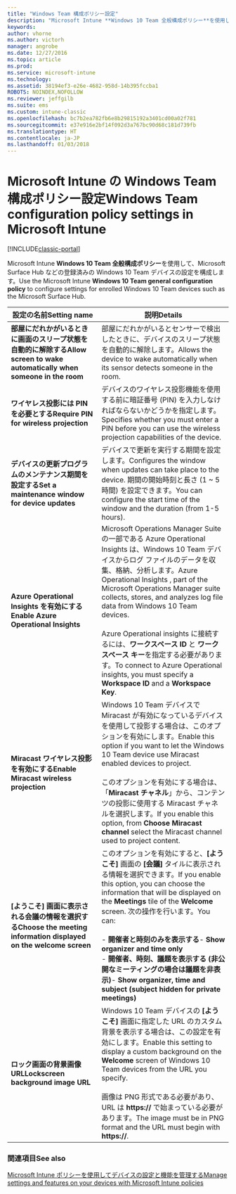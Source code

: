 ```yaml
---
title: "Windows Team 構成ポリシー設定"
description: "Microsoft Intune **Windows 10 Team 全般構成ポリシー**を使用して、Microsoft Surface Hub などの登録済みの Windows 10 Team デバイスの設定を構成します。"
keywords: 
author: vhorne
ms.author: victorh
manager: angrobe
ms.date: 12/27/2016
ms.topic: article
ms.prod: 
ms.service: microsoft-intune
ms.technology: 
ms.assetid: 38194ef3-e26e-4682-958d-14b395fccba1
ROBOTS: NOINDEX,NOFOLLOW
ms.reviewer: jeffgilb
ms.suite: ems
ms.custom: intune-classic
ms.openlocfilehash: bc7b2ea782fb6e8b29815192a3401cd00a02f781
ms.sourcegitcommit: e37e916e2bf14f092d3a767bc90d68c181d739fb
ms.translationtype: HT
ms.contentlocale: ja-JP
ms.lasthandoff: 01/03/2018
---
```

# <a name="windows-team-configuration-policy-settings-in-microsoft-intune"></a><span data-ttu-id="b0b8b-103">Microsoft Intune の Windows Team 構成ポリシー設定</span><span class="sxs-lookup"><span data-stu-id="b0b8b-103">Windows Team configuration policy settings in Microsoft Intune</span></span>

[!INCLUDE[classic-portal](../includes/classic-portal.md)]

<span data-ttu-id="b0b8b-104">Microsoft Intune **Windows 10 Team 全般構成ポリシー**を使用して、Microsoft Surface Hub などの登録済みの Windows 10 Team デバイスの設定を構成します。</span><span class="sxs-lookup"><span data-stu-id="b0b8b-104">Use the Microsoft Intune **Windows 10 Team general configuration policy** to configure settings for enrolled Windows 10 Team devices such as the Microsoft Surface Hub.</span></span>


|<span data-ttu-id="b0b8b-105">設定の名前</span><span class="sxs-lookup"><span data-stu-id="b0b8b-105">Setting name</span></span>|<span data-ttu-id="b0b8b-106">説明</span><span class="sxs-lookup"><span data-stu-id="b0b8b-106">Details</span></span>|
|----------------|-----------|
|<span data-ttu-id="b0b8b-107">**部屋にだれかがいるときに画面のスリープ状態を自動的に解除する**</span><span class="sxs-lookup"><span data-stu-id="b0b8b-107">**Allow screen to wake automatically when someone in the room**</span></span>|<span data-ttu-id="b0b8b-108">部屋にだれかがいるとセンサーで検出したときに、デバイスのスリープ状態を自動的に解除します。</span><span class="sxs-lookup"><span data-stu-id="b0b8b-108">Allows the device to wake automatically when its sensor detects someone in the room.</span></span>|
|<span data-ttu-id="b0b8b-109">**ワイヤレス投影には PIN を必要とする**</span><span class="sxs-lookup"><span data-stu-id="b0b8b-109">**Require PIN for wireless projection**</span></span>|<span data-ttu-id="b0b8b-110">デバイスのワイヤレス投影機能を使用する前に暗証番号 (PIN) を入力しなければならないかどうかを指定します。</span><span class="sxs-lookup"><span data-stu-id="b0b8b-110">Specifies whether you must enter a PIN before you can use the wireless projection capabilities of the device.</span></span>|
|<span data-ttu-id="b0b8b-111">**デバイスの更新プログラムのメンテナンス期間を設定する**</span><span class="sxs-lookup"><span data-stu-id="b0b8b-111">**Set a maintenance window for device updates**</span></span>|<span data-ttu-id="b0b8b-112">デバイスで更新を実行する期間を設定します。</span><span class="sxs-lookup"><span data-stu-id="b0b8b-112">Configures the window when updates can take place to the device.</span></span> <span data-ttu-id="b0b8b-113">期間の開始時刻と長さ (1 ~ 5 時間) を設定できます。</span><span class="sxs-lookup"><span data-stu-id="b0b8b-113">You can configure the start time of the window and the duration (from 1-5 hours).</span></span>|
|<span data-ttu-id="b0b8b-114">**Azure Operational Insights を有効にする**</span><span class="sxs-lookup"><span data-stu-id="b0b8b-114">**Enable Azure Operational Insights**</span></span>|<span data-ttu-id="b0b8b-115">Microsoft Operations Manager Suite の一部である Azure Operational Insights は、Windows 10 Team デバイスからログ ファイルのデータを収集、格納、分析します。</span><span class="sxs-lookup"><span data-stu-id="b0b8b-115">Azure Operational Insights , part of the Microsoft Operations Manager suite collects, stores, and analyzes log file data from Windows 10 Team devices.</span></span><br /><br /><span data-ttu-id="b0b8b-116">Azure Operational insights に接続するには、**ワークスペース ID** と **ワークスペース キー**を指定する必要があります。</span><span class="sxs-lookup"><span data-stu-id="b0b8b-116">To connect to Azure Operational insights, you must specify a **Workspace ID** and a **Workspace Key**.</span></span>|
|<span data-ttu-id="b0b8b-117">**Miracast ワイヤレス投影を有効にする**</span><span class="sxs-lookup"><span data-stu-id="b0b8b-117">**Enable Miracast wireless projection**</span></span>|<span data-ttu-id="b0b8b-118">Windows 10 Team デバイスで Miracast が有効になっているデバイスを使用して投影する場合は、このオプションを有効にします。</span><span class="sxs-lookup"><span data-stu-id="b0b8b-118">Enable this option if you want to let the Windows 10 Team device use Miracast enabled devices to project.</span></span><br /><br /><span data-ttu-id="b0b8b-119">このオプションを有効にする場合は、「**Miracast チャネル**」から、コンテンツの投影に使用する Miracast チャネルを選択します。</span><span class="sxs-lookup"><span data-stu-id="b0b8b-119">If you enable this option, from **Choose Miracast channel** select the Miracast channel used to project content.</span></span>|
|<span data-ttu-id="b0b8b-120">**[ようこそ] 画面に表示される会議の情報を選択する**</span><span class="sxs-lookup"><span data-stu-id="b0b8b-120">**Choose the meeting information displayed on the welcome screen**</span></span>|<span data-ttu-id="b0b8b-121">このオプションを有効にすると、**[ようこそ]** 画面の **[会議]** タイルに表示される情報を選択できます。</span><span class="sxs-lookup"><span data-stu-id="b0b8b-121">If you enable this option, you can choose the information that will be displayed on the **Meetings** tile of the **Welcome** screen.</span></span> <span data-ttu-id="b0b8b-122">次の操作を行います。</span><span class="sxs-lookup"><span data-stu-id="b0b8b-122">You can:</span></span><br /><br /><span data-ttu-id="b0b8b-123">-   **開催者と時刻のみを表示する**</span><span class="sxs-lookup"><span data-stu-id="b0b8b-123">-   **Show organizer and time only**</span></span><br /><span data-ttu-id="b0b8b-124">-   **開催者、時刻、議題を表示する (非公開なミーティングの場合は議題を非表示)**</span><span class="sxs-lookup"><span data-stu-id="b0b8b-124">-   **Show organizer, time and subject (subject hidden for private meetings)**</span></span>|
|<span data-ttu-id="b0b8b-125">**ロック画面の背景画像 URL**</span><span class="sxs-lookup"><span data-stu-id="b0b8b-125">**Lockscreen background image URL**</span></span>|<span data-ttu-id="b0b8b-126">Windows 10 Team デバイスの **[ようこそ]** 画面に指定した URL のカスタム背景を表示する場合は、この設定を有効にします。</span><span class="sxs-lookup"><span data-stu-id="b0b8b-126">Enable this setting to display a custom background on the **Welcome** screen of Windows 10 Team devices from the URL you specify.</span></span><br /><br /><span data-ttu-id="b0b8b-127">画像は PNG 形式である必要があり、URL は **https://** で始まっている必要があります。</span><span class="sxs-lookup"><span data-stu-id="b0b8b-127">The image must be in PNG format and the URL must begin with **https://**.</span></span>|


### <a name="see-also"></a><span data-ttu-id="b0b8b-128">関連項目</span><span class="sxs-lookup"><span data-stu-id="b0b8b-128">See also</span></span>
[<span data-ttu-id="b0b8b-129">Microsoft Intune ポリシーを使用してデバイスの設定と機能を管理する</span><span class="sxs-lookup"><span data-stu-id="b0b8b-129">Manage settings and features on your devices with Microsoft Intune policies</span></span>](manage-settings-and-features-on-your-devices-with-microsoft-intune-policies.md)

